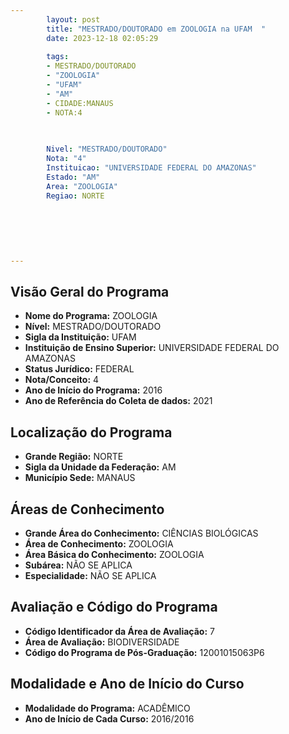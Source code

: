 ```yaml
---
        layout: post
        title: "MESTRADO/DOUTORADO em ZOOLOGIA na UFAM  "
        date: 2023-12-18 02:05:29
     
        tags:
        - MESTRADO/DOUTORADO
        - "ZOOLOGIA"
        - "UFAM"
        - "AM"
        - CIDADE:MANAUS
        - NOTA:4
        
       

        Nivel: "MESTRADO/DOUTORADO"
        Nota: "4"
        Instituicao: "UNIVERSIDADE FEDERAL DO AMAZONAS"
        Estado: "AM"
        Area: "ZOOLOGIA"
        Regiao: NORTE
        
        
        
        
        
        
---
```

## Visão Geral do Programa
- **Nome do Programa:** ZOOLOGIA
- **Nível:** MESTRADO/DOUTORADO
- **Sigla da Instituição:** UFAM
- **Instituição de Ensino Superior:** UNIVERSIDADE FEDERAL DO AMAZONAS
- **Status Jurídico:** FEDERAL
- **Nota/Conceito:** 4
- **Ano de Início do Programa:** 2016
- **Ano de Referência do Coleta de dados:** 2021

## Localização do Programa
- **Grande Região:** NORTE
- **Sigla da Unidade da Federação:** AM
- **Município Sede:** MANAUS

## Áreas de Conhecimento
- **Grande Área do Conhecimento:** CIÊNCIAS BIOLÓGICAS
- **Área de Conhecimento:** ZOOLOGIA
- **Área Básica do Conhecimento:** ZOOLOGIA
- **Subárea:** NÃO SE APLICA
- **Especialidade:** NÃO SE APLICA

## Avaliação e Código do Programa
- **Código Identificador da Área de Avaliação:** 7
- **Área de Avaliação:** BIODIVERSIDADE
- **Código do Programa de Pós-Graduação:** 12001015063P6


## Modalidade e Ano de Início do Curso
- **Modalidade do Programa:** ACADÊMICO
- **Ano de Início de Cada Curso:** 2016/2016

